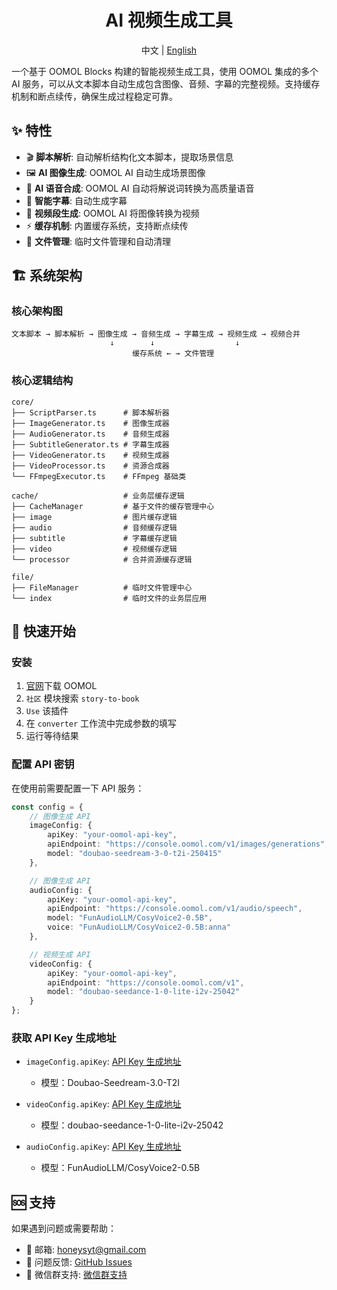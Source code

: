 <div align=center>
  <h1>AI 视频生成工具</h1>
  <p>中文 | <a href="./README-en.md">English</a></p>
</div>

一个基于 OOMOL Blocks 构建的智能视频生成工具，使用 OOMOL 集成的多个 AI 服务，可以从文本脚本自动生成包含图像、音频、字幕的完整视频。支持缓存机制和断点续传，确保生成过程稳定可靠。

## ✨ 特性

- 🎬 **脚本解析**: 自动解析结构化文本脚本，提取场景信息
- 🖼️ **AI 图像生成**: OOMOL AI 自动生成场景图像
- 🎵 **AI 语音合成**: OOMOL AI 自动将解说词转换为高质量语音
- 📝 **智能字幕**: 自动生成字幕
- 🎥 **视频段生成**: OOMOL AI 将图像转换为视频
- ⚡ **缓存机制**: 内置缓存系统，支持断点续传
- 📁 **文件管理**: 临时文件管理和自动清理

## 🏗️ 系统架构

### 核心架构图

```
文本脚本 → 脚本解析 → 图像生成 → 音频生成 → 字幕生成 → 视频生成 → 视频合并
                      ↓        ↓                  ↓
                           缓存系统 ← → 文件管理
```

### 核心逻辑结构

```
core/
├── ScriptParser.ts      # 脚本解析器
├── ImageGenerator.ts    # 图像生成器
├── AudioGenerator.ts    # 音频生成器
├── SubtitleGenerator.ts # 字幕生成器
├── VideoGenerator.ts    # 视频生成器
├── VideoProcessor.ts    # 资源合成器
└── FFmpegExecutor.ts    # FFmpeg 基础类

cache/                   # 业务层缓存逻辑
├── CacheManager         # 基于文件的缓存管理中心
├── image                # 图片缓存逻辑
├── audio                # 音频缓存逻辑
├── subtitle             # 字幕缓存逻辑
├── video                # 视频缓存逻辑
└── processor            # 合并资源缓存逻辑

file/
├── FileManager          # 临时文件管理中心
└── index                # 临时文件的业务层应用
```

## 🚀 快速开始

### 安装

1. [官网](https://oomol.com/zh-CN/downloads/)下载 OOMOL
2. `社区` 模块搜索 `story-to-book`
3. `Use` 该插件
4. 在 `converter` 工作流中完成参数的填写
5. 运行等待结果

### 配置 API 密钥

在使用前需要配置一下 API 服务：

```typescript
const config = {
    // 图像生成 API
    imageConfig: {
        apiKey: "your-oomol-api-key",
        apiEndpoint: "https://console.oomol.com/v1/images/generations",
        model: "doubao-seedream-3-0-t2i-250415"
    },

    // 图像生成 API
    audioConfig: {
        apiKey: "your-oomol-api-key",
        apiEndpoint: "https://console.oomol.com/v1/audio/speech",
        model: "FunAudioLLM/CosyVoice2-0.5B",
        voice: "FunAudioLLM/CosyVoice2-0.5B:anna"
    },

    // 视频生成 API
    videoConfig: {
        apiKey: "your-oomol-api-key",
        apiEndpoint: "https://console.oomol.com/v1",
        model: "doubao-seedance-1-0-lite-i2v-25042"
    }
};
```

### 获取 API Key 生成地址

* `imageConfig.apiKey`: [API Key 生成地址](https://console.oomol.com/panel/api-key)
  * 模型：Doubao-Seedream-3.0-T2I

* `videoConfig.apiKey`: [API Key 生成地址](https://console.oomol.com/panel/api-key)
  * 模型：doubao-seedance-1-0-lite-i2v-25042

* `audioConfig.apiKey`: [API Key 生成地址](https://console.oomol.com/panel/api-key)
  * 模型：FunAudioLLM/CosyVoice2-0.5B


## 🆘 支持

如果遇到问题或需要帮助：

- 📧 邮箱: honeysyt@gmail.com
- 🐛 问题反馈: [GitHub Issues](https://github.com/oomol-blocks/story-to-video/issues)
- 📖 微信群支持: [微信群支持](https://oomol.com/img/qrcode@3x.png)
